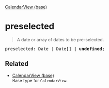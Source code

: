 [CalendarView (base)](CalendarView_base.md)

# preselected

> A date or array of dates to be pre-selected.

<pre class="docgen_signature">preselected: Date | Date[] | <b>undefined</b>;</pre>

## Related

- [<!--{ref:type}-->CalendarView (base)](CalendarView_base.md) \
    Base type for `CalendarView`.
